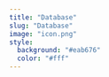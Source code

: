 ```yaml
---
title: "Database"
slug: "Database"
image: "icon.png"
style:
  background: "#eab676"
  color: "#fff"
---
```

